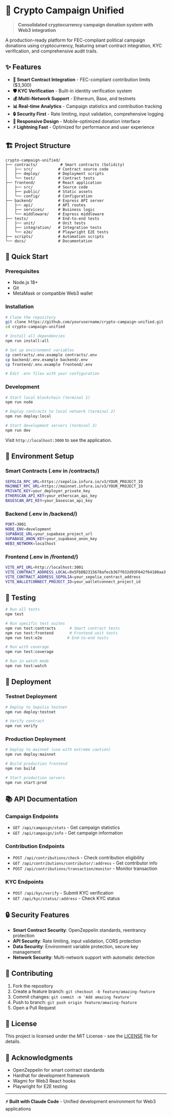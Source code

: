 # 🚀 Crypto Campaign Unified

> **Consolidated cryptocurrency campaign donation system with Web3 integration**

A production-ready platform for FEC-compliant political campaign donations using cryptocurrency, featuring smart contract integration, KYC verification, and comprehensive audit trails.

## ✨ Features

- **🔗 Smart Contract Integration** - FEC-compliant contribution limits ($3,300)
- **🛡️ KYC Verification** - Built-in identity verification system  
- **💰 Multi-Network Support** - Ethereum, Base, and testnets
- **📊 Real-time Analytics** - Campaign statistics and contribution tracking
- **🔒 Security First** - Rate limiting, input validation, comprehensive logging
- **📱 Responsive Design** - Mobile-optimized donation interface
- **⚡ Lightning Fast** - Optimized for performance and user experience

## 🏗️ Project Structure

```
crypto-campaign-unified/
├── contracts/          # Smart contracts (Solidity)
│   ├── src/           # Contract source code
│   ├── deploy/        # Deployment scripts
│   └── test/          # Contract tests
├── frontend/          # React application
│   ├── src/           # Source code
│   ├── public/        # Static assets
│   └── config/        # Configuration
├── backend/           # Express API server
│   ├── api/           # API routes
│   ├── services/      # Business logic
│   └── middleware/    # Express middleware
├── tests/             # End-to-end tests
│   ├── unit/          # Unit tests
│   ├── integration/   # Integration tests
│   └── e2e/           # Playwright E2E tests
├── scripts/           # Automation scripts
└── docs/              # Documentation
```

## 🚀 Quick Start

### Prerequisites
- Node.js 18+
- Git
- MetaMask or compatible Web3 wallet

### Installation

```bash
# Clone the repository
git clone https://github.com/yourusername/crypto-campaign-unified.git
cd crypto-campaign-unified

# Install all dependencies
npm run install:all

# Set up environment variables
cp contracts/.env.example contracts/.env
cp backend/.env.example backend/.env
cp frontend/.env.example frontend/.env

# Edit .env files with your configuration
```

### Development

```bash
# Start local blockchain (terminal 1)
npm run node

# Deploy contracts to local network (terminal 2)
npm run deploy:local

# Start development servers (terminal 3)
npm run dev
```

Visit `http://localhost:3000` to see the application.

## 🔧 Environment Setup

### Smart Contracts (.env in /contracts/)
```bash
SEPOLIA_RPC_URL=https://sepolia.infura.io/v3/YOUR_PROJECT_ID
MAINNET_RPC_URL=https://mainnet.infura.io/v3/YOUR_PROJECT_ID
PRIVATE_KEY=your_deployer_private_key
ETHERSCAN_API_KEY=your_etherscan_api_key
BASESCAN_API_KEY=your_basescan_api_key
```

### Backend (.env in /backend/)
```bash
PORT=3001
NODE_ENV=development
SUPABASE_URL=your_supabase_project_url
SUPABASE_ANON_KEY=your_supabase_anon_key
WEB3_NETWORK=localhost
```

### Frontend (.env in /frontend/)
```bash
VITE_API_URL=http://localhost:3001
VITE_CONTRACT_ADDRESS_LOCAL=0x5FbDB2315678afecb367f032d93F642f64180aa3
VITE_CONTRACT_ADDRESS_SEPOLIA=your_sepolia_contract_address
VITE_WALLETCONNECT_PROJECT_ID=your_walletconnect_project_id
```

## 🧪 Testing

```bash
# Run all tests
npm test

# Run specific test suites
npm run test:contracts      # Smart contract tests
npm run test:frontend       # Frontend unit tests
npm run test:e2e           # End-to-end tests

# Run with coverage
npm run test:coverage

# Run in watch mode
npm run test:watch
```

## 🚀 Deployment

### Testnet Deployment
```bash
# Deploy to Sepolia testnet
npm run deploy:testnet

# Verify contract
npm run verify
```

### Production Deployment
```bash
# Deploy to mainnet (use with extreme caution)
npm run deploy:mainnet

# Build production frontend
npm run build

# Start production servers
npm run start:prod
```

## 📚 API Documentation

### Campaign Endpoints
- `GET /api/campaign/stats` - Get campaign statistics
- `GET /api/campaign/info` - Get campaign information

### Contribution Endpoints  
- `POST /api/contributions/check` - Check contribution eligibility
- `GET /api/contributions/contributor/:address` - Get contributor info
- `POST /api/contributions/transaction/monitor` - Monitor transaction

### KYC Endpoints
- `POST /api/kyc/verify` - Submit KYC verification
- `GET /api/kyc/status/:address` - Check KYC status

## 🔒 Security Features

- **Smart Contract Security**: OpenZeppelin standards, reentrancy protection
- **API Security**: Rate limiting, input validation, CORS protection
- **Data Security**: Environment variable protection, secure key management
- **Network Security**: Multi-network support with automatic detection

## 🤝 Contributing

1. Fork the repository
2. Create a feature branch: `git checkout -b feature/amazing-feature`
3. Commit changes: `git commit -m 'Add amazing feature'`
4. Push to branch: `git push origin feature/amazing-feature`
5. Open a Pull Request

## 📄 License

This project is licensed under the MIT License - see the [LICENSE](LICENSE) file for details.

## 🙏 Acknowledgments

- OpenZeppelin for smart contract standards
- Hardhat for development framework
- Wagmi for Web3 React hooks
- Playwright for E2E testing

---

**⚡ Built with Claude Code** - Unified development environment for Web3 applications